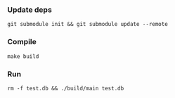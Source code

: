 ### Update deps
`git submodule init && git submodule update --remote`

### Compile
`make build`

### Run
`rm -f test.db && ./build/main test.db`